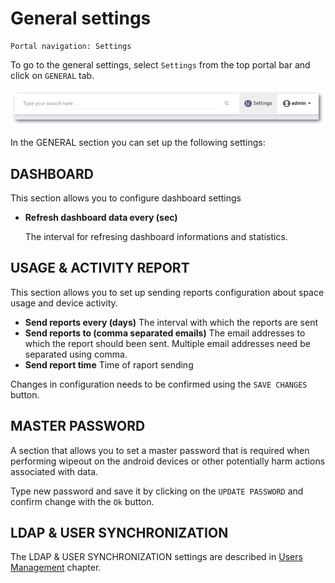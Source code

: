 # General settings

```text
Portal navigation: Settings
```

To go to the general settings, select `Settings` from the top portal bar and click on `GENERAL` tab.

![](../.gitbook/assets/settings_s%20%281%29.png)

In the GENERAL section you can set up the following settings:

## DASHBOARD

This section allows you to configure dashboard settings

* **Refresh dashboard data every \(sec\)**

  The interval for refresing  dashboard informations and statistics.

## USAGE & ACTIVITY REPORT

This section allows you to set up sending reports configuration about space usage and device activity.

* **Send reports every \(days\)** The interval with which the reports are sent
* **Send reports to \(comma separated emails\)** The email addresses to which the report should been sent. Multiple email addresses need be separated using comma.
* **Send report time** Time of raport sending

Changes in configuration needs to be confirmed using the `SAVE CHANGES` button.

## **MASTER PASSWORD**

A section that allows you to set a master password that is required when performing wipeout on the android devices or other potentially harm actions associated with data.

Type new password and save it by clicking on the `UPDATE PASSWORD` and confirm change with the `Ok` button.

## LDAP & USER SYNCHRONIZATION

The LDAP & USER SYNCHRONIZATION settings are described in [Users Management](users_management.md) chapter.

